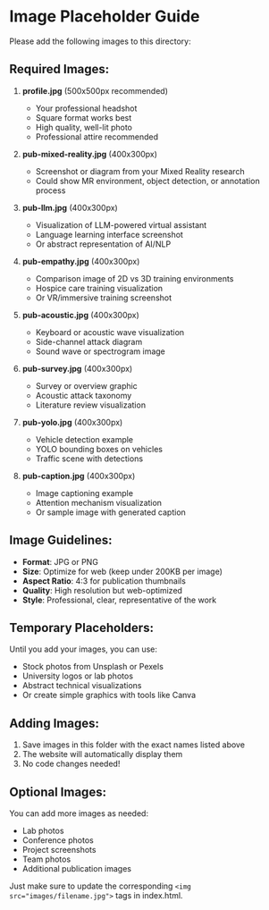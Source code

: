 # Image Placeholder Guide

Please add the following images to this directory:

## Required Images:

1. **profile.jpg** (500x500px recommended)
   - Your professional headshot
   - Square format works best
   - High quality, well-lit photo
   - Professional attire recommended

2. **pub-mixed-reality.jpg** (400x300px)
   - Screenshot or diagram from your Mixed Reality research
   - Could show MR environment, object detection, or annotation process

3. **pub-llm.jpg** (400x300px)
   - Visualization of LLM-powered virtual assistant
   - Language learning interface screenshot
   - Or abstract representation of AI/NLP

4. **pub-empathy.jpg** (400x300px)
   - Comparison image of 2D vs 3D training environments
   - Hospice care training visualization
   - Or VR/immersive training screenshot

5. **pub-acoustic.jpg** (400x300px)
   - Keyboard or acoustic wave visualization
   - Side-channel attack diagram
   - Sound wave or spectrogram image

6. **pub-survey.jpg** (400x300px)
   - Survey or overview graphic
   - Acoustic attack taxonomy
   - Literature review visualization

7. **pub-yolo.jpg** (400x300px)
   - Vehicle detection example
   - YOLO bounding boxes on vehicles
   - Traffic scene with detections

8. **pub-caption.jpg** (400x300px)
   - Image captioning example
   - Attention mechanism visualization
   - Or sample image with generated caption

## Image Guidelines:

- **Format**: JPG or PNG
- **Size**: Optimize for web (keep under 200KB per image)
- **Aspect Ratio**: 4:3 for publication thumbnails
- **Quality**: High resolution but web-optimized
- **Style**: Professional, clear, representative of the work

## Temporary Placeholders:

Until you add your images, you can use:
- Stock photos from Unsplash or Pexels
- University logos or lab photos
- Abstract technical visualizations
- Or create simple graphics with tools like Canva

## Adding Images:

1. Save images in this folder with the exact names listed above
2. The website will automatically display them
3. No code changes needed!

## Optional Images:

You can add more images as needed:
- Lab photos
- Conference photos
- Project screenshots
- Team photos
- Additional publication images

Just make sure to update the corresponding `<img src="images/filename.jpg">` tags in index.html.
